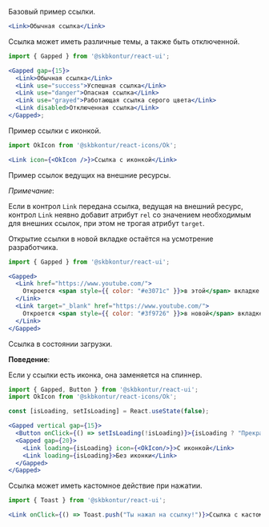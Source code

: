 Базовый пример ссылки.

```jsx harmony
<Link>Обычная ссылка</Link>
```

Ссылка может иметь различные темы, а также быть отключенной.

```jsx harmony
import { Gapped } from '@skbkontur/react-ui';

<Gapped gap={15}>
  <Link>Обычная ссылка</Link>
  <Link use="success">Успешная ссылка</Link>
  <Link use="danger">Опасная ссылка</Link>
  <Link use="grayed">Работающая ссылка серого цвета</Link>
  <Link disabled>Отключенная ссылка</Link>
</Gapped>;
```

Пример ссылки с иконкой.

```jsx harmony
import OkIcon from '@skbkontur/react-icons/Ok';

<Link icon={<OkIcon />}>Ссылка с иконкой</Link>
```

Пример ссылок ведущих на внешние ресурсы.

_Примечание_:

Если в контрол `Link` передана ссылка, ведущая на внешний ресурс, контрол `Link` неявно добавит атрибут `rel` со значением необходимым для внешних ссылок, при этом не трогая атрибут `target`.

Открытие ссылки в новой вкладке остаётся на усмотрение разработчика.

```jsx harmony
import { Gapped } from '@skbkontur/react-ui';

<Gapped>
  <Link href="https://www.youtube.com/">
    Откроется <span style={{ color: "#e3071c" }}>в этой</span> вкладке
  </Link>
  <Link target="_blank" href="https://www.youtube.com/">
    Откроется <span style={{ color: "#3f9726" }}>в новой</span> вкладке
  </Link>
</Gapped>
```

Ссылка в состоянии загрузки.

**Поведение**:

Если у ссылки есть иконка, она заменяется на спиннер.

```jsx harmony
import { Gapped, Button } from '@skbkontur/react-ui';
import OkIcon from '@skbkontur/react-icons/Ok';

const [isLoading, setIsLoading] = React.useState(false);

<Gapped vertical gap={15}>
  <Button onClick={() => setIsLoading(!isLoading)}>{isLoading ? "Прекратить загрузку!" : "Начать загрузку!"}</Button>
  <Gapped gap={20}>
    <Link loading={isLoading} icon={<OkIcon/>}>С иконкой</Link>
    <Link loading={isLoading}>Без иконки</Link>
  </Gapped>
</Gapped>
```

Ссылка может иметь кастомное действие при нажатии.

```jsx harmony
import { Toast } from '@skbkontur/react-ui';

<Link onClick={() => Toast.push("Ты нажал на ссылку!")}>Ссылка с кастомным действием</Link>
```
